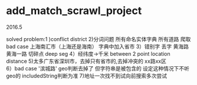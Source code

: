 # add_match_scrawl_project
2016.5

solved problem:1 )conflict district 
2)分词问题 所有命名实体字典 所有道路 爬取 bad case 上海南汇市（上海还是海南）  字典中加入省市 
3）错别字 丢字 黄海路 黄海一路 切碎点 deep seg
4）经纬度->千米 between 2 point location distance 
5)太多广东省深圳市，去掉只有省市的,去掉冲突的  xx路xx区  
6）bad case '滨城路' geo判断去掉了 但字符串是被包含的  设定这种情况下不听geo的 includedString判断为准 
7)地址一次找不到试向前搜索多次尝试
